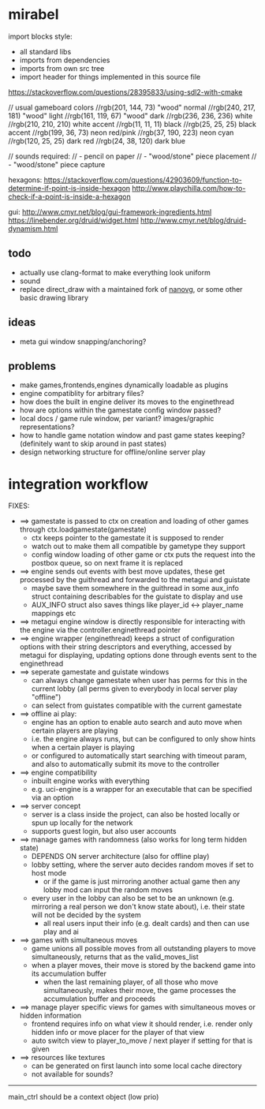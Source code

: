 # mirabel

import blocks style:
* all standard libs
* imports from dependencies
* imports from own src tree
* import header for things implemented in this source file

https://stackoverflow.com/questions/28395833/using-sdl2-with-cmake

// usual gameboard colors
//rgb(201, 144, 73) "wood" normal
//rgb(240, 217, 181) "wood" light
//rgb(161, 119, 67) "wood" dark
//rgb(236, 236, 236) white
//rgb(210, 210, 210) white accent
//rgb(11, 11, 11) black
//rgb(25, 25, 25) black accent
//rgb(199, 36, 73) neon red/pink
//rgb(37, 190, 223) neon cyan
//rgb(120, 25, 25) dark red
//rgb(24, 38, 120) dark blue

// sounds required:
// - pencil on paper
// - "wood/stone" piece placement
// - "wood/stone" piece capture

hexagons:
https://stackoverflow.com/questions/42903609/function-to-determine-if-point-is-inside-hexagon
http://www.playchilla.com/how-to-check-if-a-point-is-inside-a-hexagon

gui:
http://www.cmyr.net/blog/gui-framework-ingredients.html
https://linebender.org/druid/widget.html
http://www.cmyr.net/blog/druid-dynamism.html

## todo
* actually use clang-format to make everything look uniform
* sound
* replace direct_draw with a maintained fork of [nanovg](https://github.com/inniyah/nanovg), or some other basic drawing library

## ideas
* meta gui window snapping/anchoring?

## problems
* make games,frontends,engines dynamically loadable as plugins
* engine compatiblity for arbitrary files?
* how does the built in engine deliver its moves to the enginethread
* how are options within the gamestate config window passed?
* local docs / game rule window, per variant? images/graphic representations?
* how to handle game notation window and past game states keeping? (definitely want to skip around in past states)
* design networking structure for offline/online server play

# integration workflow

FIXES:
* ==> gamestate is passed to ctx on creation and loading of other games through ctx.loadgamestate(gamestate)
  * ctx keeps pointer to the gamestate it is supposed to render
  * watch out to make them all compatible by gametype they support
  * config window loading of other game or ctx puts the request into the postbox queue, so on next frame it is replaced
* ==> engine sends out events with best move updates, these get processed by the guithread and forwarded to the metagui and guistate
  * maybe save them somewhere in the guithread in some aux_info struct containing describables for the guistate to display and use
  * AUX_INFO struct also saves things like player_id <-> player_name mappings etc
* ==> metagui engine window is directly responsible for interacting with the engine via the controller.enginethread pointer
* ==> engine wrapper (enginethread) keeps a struct of configuration options with their string descriptors and everything, accessed by metagui for displaying, updating options done through events sent to the enginethread
* ==> seperate gamestate and guistate windows
  * can always change gamestate when user has perms for this in the current lobby (all perms given to everybody in local server play "offline")
  * can select from guistates compatible with the current gamestate
* ==> offline ai play:
  * engine has an option to enable auto search and auto move when certain players are playing
  * i.e. the engine always runs, but can be configured to only show hints when a certain player is playing
  * or configured to automatically start searching with timeout param, and also to automatically submit its move to the controller
* ==> engine compatibility
  * inbuilt engine works with everything
  * e.g. uci-engine is a wrapper for an executable that can be specified via an option
* ==> server concept
  * server is a class inside the project, can also be hosted locally or spun up locally for the network
  * supports guest login, but also user accounts
* ==> manage games with randomness (also works for long term hidden state)
  * DEPENDS ON server architecture (also for offline play)
  * lobby setting, where the server auto decides random moves if set to host mode
    * or if the game is just mirroring another actual game then any lobby mod can input the random moves
  * every user in the lobby can also be set to be an unknown (e.g. mirroring a real person we don't know state about), i.e. their state will not be decided by the system
    * all real users input their info (e.g. dealt cards) and then can use play and ai
* ==> games with simultaneous moves
  * game unions all possible moves from all outstanding players to move simultaneously, returns that as the valid_moves_list
  * when a player moves, their move is stored by the backend game into its accumulation buffer
    * when the last remaining player, of all those who move simultaneously, makes their move, the game processes the accumulation buffer and proceeds
* ==> manage player specific views for games with simultaneous moves or hidden information
  * frontend requires info on what view it should render, i.e. render only hidden info or move placer for the player of that view
  * auto switch view to player_to_move / next player if setting for that is given
* ==> resources like textures
  * can be generated on first launch into some local cache directory
  * not available for sounds?

---

main_ctrl should be a context object (low prio)

